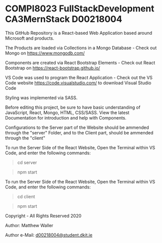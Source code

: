# COMPI8023 FullStackDevelopment CA3MernStack D00218004
 
This GitHub Repository is a React-based Web Application based around Microsoft and products.

The Products are loaded via Collections in a Mongo Database - Check out Mongo on https://www.mongodb.com/

Components are created via React Bootstrap Elements - Check out React Bootstrap on https://react-bootstrap.github.io/

VS Code was used to program the React Application - Check out the VS Code website https://code.visualstudio.com/ to download Visual Studio Code

Styling was implemented via SASS.

Before editing this project, be sure to have basic understanding of JavaScript, React, Mongo, HTML, CSS/SASS. View the latest Documentation for introduction and help with Components.

Configurations to the Server part of the Website should be ammended through the "server" Folder, and to the Client part, should be ammended through the "client"

To run the Server Side of the React Website, Open the Terminal within VS Code, and enter the following commands:
> cd server

> npm start


To run the Server Side of the React Website, Open the Terminal within VS Code, and enter the following commands:
> cd client

> npm start

Copyright - All Rights Reserved 2020

Author: Matthew Waller

Author e-Mail: d00218004@student.dkit.ie
